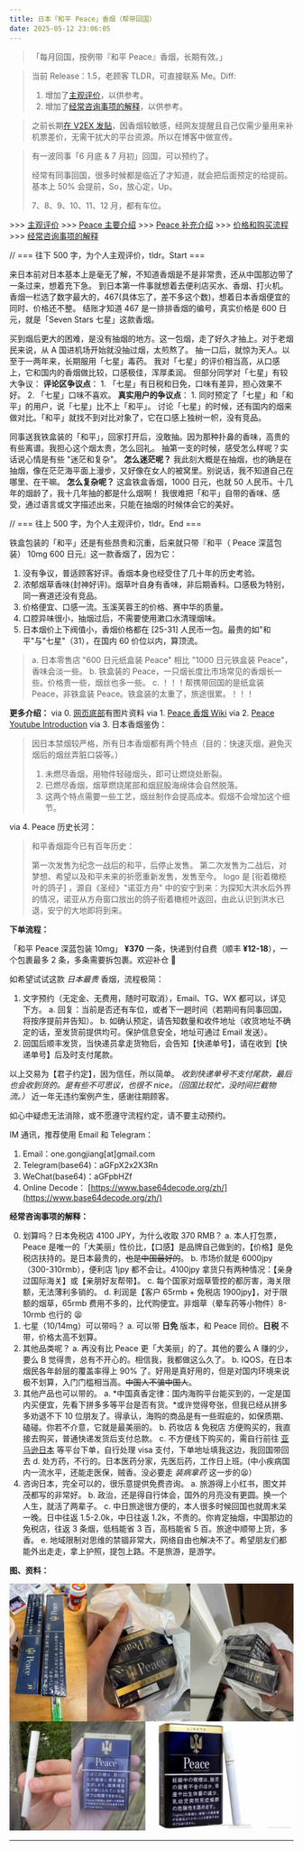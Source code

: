 ```yaml
---
title: 日本「和平 Peace」香烟（帮带回国）
date: 2025-05-12 23:06:05
---
```


> 「每月回国，按例带『和平 Peace』香烟，长期有效。」

> 当前 Release：1.5，老顾客 TLDR，可直接联系 Me。Diff:
>
> 1. 增加了[主观评价](#mark1)，以供参考。
> 2. 增加了[经常咨询事项的解释](#mark5)，以供参考。

> 之前长期[在 V2EX 发贴](https://www.v2ex.com/t/1130849)，因香烟较敏感，经网友提醒且自己仅需少量用来补机票差价，无需干扰大的平台资源。所以在博客中做宣传。

> 有一波同事「6 月底 & 7 月初」回国，可以预约了。
>
> 经常有同事回国，很多时候都是临近了才知道，就会把后面预定的给提前。基本上 50% 会提前，So，放心定，Up。
>
> 7、8、9、10、11、12 月，都有车位。

\>>> [主观评价](#mark1)
\>>> [Peace 主要介绍](#mark2)
\>>> [Peace 补充介绍](#mark3)
\>>> [价格和购买流程](#mark4)
\>>> [经常咨询事项的解释](#mark5)

<a id="mark1"></a>
// === 往下 500 字，为个人主观评价，tldr。Start ===

来日本前对日本基本上是毫无了解，不知道香烟是不是非常贵，还从中国那边带了一条过来，想着充下急。
到日本第一件事就想着去便利店买水、香烟、打火机。香烟一栏选了数字最大的，467(具体忘了，差不多这个数)，想着日本香烟便宜的同时、价格还不整。
结账才知道 467 是一排排香烟的编号，真实价格是 600 日元，就是「Seven Stars 七星」这款香烟。

买到烟后更大的困难，是没有抽烟的地方。这一包烟，走了好久才抽上。对于老烟民来说，从 A 国进机场开始就没抽过烟，太煎熬了。
抽一口后，就惊为天人。以至于一两年来，长期服用「七星」毒药。
我对「七星」的评价相当高，从口感上，它和国内的香烟做比较，口感极佳，浑厚柔润。
但部分同学对「七星」有较大争议：
**评论区争议点**： 1. 「七星」有日税和日免，口味有差异，担心效果不好。 2. 「七星」口味不喜欢。
**真实用户的争议点**： 1. 同时预定了「七星」和「和平」的用户，说「七星」比不上「和平」。
讨论「七星」的时候，还有国内的烟来做对比。「和平」就找不到对比对象了，它在口感上独树一帜，没有竞品。

同事送我铁盒装的「和平」，回家打开后，没敢抽。因为那种扑鼻的香味，高贵的有些离谱。我担心这个烟太贵，怎么回礼。
抽第一支的时候，感受怎么样呢？实话说心情是有些 "迷茫和复杂"。
**怎么迷茫呢？** 我此刻大概是在抽烟，也的确是在抽烟，像在茫茫海平面上漫步，又好像在女人的被窝里。别说话，我不知道自己在哪里、在干嘛。
**怎么复杂呢？** 这盒铁盒香烟，1000 日元，也就 50 人民币。十几年的烟龄了，我十几年抽的都是什么烟啊！
我很难把「和平」自带的香味、感受，通过语言或文字描述出来，只能在抽烟的时候体会它的美好。

// === 往上 500 字，为个人主观评价，tldr。End ===

<a id="mark2"></a>
铁盒包装的「和平」还是有些昂贵和沉重，后来就只带『和平（ Peace 深蓝包装） 10mg 600 日元』这一款香烟了，因为它：

1. 没有争议，普适顾客好评。香烟本身也经受住了几十年的历史考验。
2. 浓郁烟草香味(封神好评)。烟草叶自身有香味，非后期香料。口感极为特别，同一赛道还没有竞品。
3. 价格便宜、口感一流。玉溪芙蓉王的价格、赛中华的质量。
4. 口腔异味很小，抽烟过后，不需要使用漱口水清理烟味。
5. 日本烟价上下阀值小，香烟价格都在 [25-31] 人民币一包。最贵的如"和平"与"七星"（31），在国内 60 价位以内，算顶流。

> a. 日本零售店 "600 日元纸盒装 Peace" 相比 "1000 日元铁盒装 Peace"，香味会淡一些。
> b. 铁盒装的 Peace，一只烟长度比市场常见的香烟长一些。价格贵一些，烟丝也多一些。
> c. ！！！帮携带回国的是纸盒装 Peace，非铁盒装 Peace。铁盒装的太重了，旅途很累。！！！

<a id="mark3"></a>
**更多介绍：**
via 0. [网页底部](#mark6)有图片资料
via 1. [Peace 香烟 Wiki](<https://en.wikipedia.org/wiki/Peace_(cigarette)>)
via 2. [Peace Youtube Introduction](https://www.youtube.com/watch?v=tpA0kDuZ7RI)
via 3. 日本香烟鉴伪：

> 因日本禁烟较严格，所有日本香烟都有两个特点（目的：快速灭烟，避免灭烟后的烟丝弄脏口袋等。）
>
> 1.  未燃尽香烟，用物件轻碰烟头，即可让燃烧处断裂。
> 2.  已燃尽香烟，烟草燃烧尾部和烟屁股海绵体会自然脱落。
> 3.  这两个特点需要一些工艺，烟丝制作会提高成本。假烟不会增加这个细节。

via 4. Peace 历史长河：

> 和平香烟距今已有百年历史：
>
> 第一次发售为纪念一战后的和平，后停止发售。
> 第二次发售为二战后，对梦想、希望以及和平未来的祈愿重新发售，发售至今。
> logo 是 [衔着橄榄叶的鸽子] ，源自《圣经》"诺亚方舟" 中的安宁到来：为探知大洪水后外界的情况，诺亚从方舟窗口放出的鸽子衔着橄榄叶返回，由此认识到洪水已退，安宁的大地即将到来。

<a id="mark4"></a>
**下单流程：**

「和平 Peace 深蓝包装 10mg」 **¥370** 一条，快递到付自费（顺丰 **¥12-18**），一个包裹最多 2 条，多条需要拆包裹。欢迎补仓 🌹

如希望试试这款 _日本最贵_ 香烟，流程极简：

1. 文字预约（无定金、无费用，随时可取消），Email、TG、WX 都可以，详见下方。
   a. 回复：当前是否还有车位，或者下一趟时间（若期间有同事回国，将按序提前并告知）。
   b. 如确认预定，请告知数量和收件地址（收货地址不确定的话，至发货前提供均可。保护信息安全，地址可通过 Email 发送）。
2. 回国后顺丰发货，当快递员拿走货物后，会告知【快递单号】，请在收到【快递单号】后及时支付尾款。

以上交易为【君子约定】，因为信任，所以简单。
_收到快递单号不支付尾款，最后也会收到货的。是有些不可思议，也很不 nice。（回国比较忙，没时间拦截物流。）_
近一年无违约案例产生，感谢往期顾客。

如心中疑虑无法消除，或不愿遵守流程约定，请不要主动预约。

IM 通讯，推荐使用 Email 和 Telegram：

1.  Email：one.gongjiang[at]gmail.com
2.  Telegram(base64)：aGFpX2x2X3Rn
3.  WeChat(base64)：aGFpbHZf
4.  Online Decode： [https://www.base64decode.org/zh/](https://www.base64decode.org/zh/)

<a id="mark5"></a>
**经常咨询事项的解释：**

0. 划算吗？日本免税店 4100 JPY，为什么收取 370 RMB？
   a. 本人打包票，Peace 是唯一的「大美丽」性价比，【口感】是品牌自己做到的，【价格】是免税店扶持的。是日本最贵的，~~也是中国最好的~~。
   b. 市场价就是 6000jpy（300-310rmb），便利店 1jpy 都不会让。4100jpy 拿货只有两种情况：【亲身过国际海关】或【亲朋好友帮带】。
   c. 每个国家对烟草管控的都厉害，海关限额，无法薄利多销的。
   d. 利润是【客户 65rmb + 免税店 1900jpy】，对于限额的烟草，65rmb 费用不多的，比代购便宜。非烟草（晕车药等小物件）8-10rmb 也行的 😫
1. 七星（10/14mg）可以带吗？
   a. 可以带 **日免** 版本，和 Peace 同价。**日税** 不带，价格太高不划算。
2. 其他品类呢？
   a. 再没有比 Peace 更「大美丽」的了。其他的要么 A 赚的少，要么 B 觉得贵，总有不开心的。相信我，我都做这么久了。
   b. IQOS，在日本烟民各年龄层的覆盖率得上 90% 了。好用是真好用的，但是对国内环境来说极不划算，入门门槛相当高。~~中国人不骗中国人~~。
3. 其他产品也可以带的。
   a. *中国真香定律：国内海购平台能买到的，一定是国内买便宜，先看下拼多多等平台是否有货。*或许觉得夸张，但我已经从拼多多劝退不下 10 位朋友了。得承认，海购的商品是有一些瑕疵的，如保质期、磕碰。你若不介意，它就是最美丽的。
   b. 药妆店 & 免税店 方便购买的，我直接去购买，普通快递发货后支付总款。
   c. 不方便线下购买的，需自行前往 [亚马逊日本](https://www.amazon.co.jp) 等平台下单，自行处理 visa 支付，下单地址填我这边，我回国带回去
   d. 处方药，不行的。日本医药分家，先医后药，工作日上班。(中小疾病国内一流水平，还能走医保，贼香。没必要走 _装病拿药_ 这一步的😫）
4. 咨询日本，完全可以的，很乐意提供免费咨询。
   a. 旅游得上小红书，图文并茂都写的非常好。
   b. 政治，还是得自行体会，国外的月亮没有更圆。换一个人生，就活了两辈子。
   c. 中日旅途很方便的，本人很多时候回国也就周末呆一晚。日中往返 1.5-2.0k，中日往返 1.2k，不贵的。你肯定抽烟，中国那边的免税店，往返 3 条烟，低档能省 3 百，高档能省 5 百。旅途中顺带上货，多香。
   e. 地域限制对思维的禁锢非常大，网络自由也解决不了。希望朋友们都能外出走走，拿上护照，提包上路。不是旅游，是游学。

<a id="mark6"></a>
**图、资料：**

![Peace 香烟](https://raw.githubusercontent.com/yigegongjiang/image_space/main/blog_img/20250510141818086.jpg)

---
